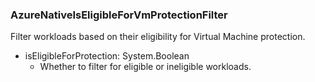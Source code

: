 ### AzureNativeIsEligibleForVmProtectionFilter
Filter workloads based on their eligibility for Virtual Machine protection.

- isEligibleForProtection: System.Boolean
  - Whether to filter for eligible or ineligible workloads.

